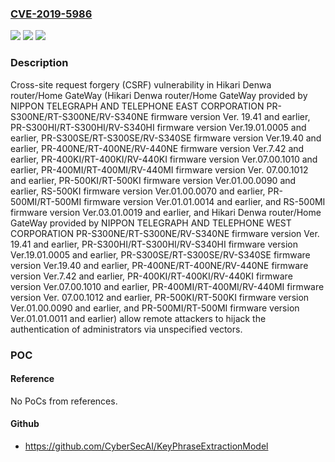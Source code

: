 ### [CVE-2019-5986](https://cve.mitre.org/cgi-bin/cvename.cgi?name=CVE-2019-5986)
![](https://img.shields.io/static/v1?label=Product&message=Hikari%20Denwa%20router%2FHome%20GateWay&color=blue)
![](https://img.shields.io/static/v1?label=Version&message=n%2Fa&color=blue)
![](https://img.shields.io/static/v1?label=Vulnerability&message=Cross-site%20request%20forgery%20(CSRF)%20vulnerability%20in%20Hikari%20Denwa%20router%2FHome%20GateWay%20(Hikari%20Denwa%20router%2FHome%20GateWay%20provided%20by%20NIPPON%20TELEGRAPH%20AND%20TELEPHONE%20EAST%20CORPORATION%20PR-S300NE%2FRT-S300NE%2FRV-S340NE%20firmware%20version%20Ver.%2019.41%20and%20earlier%2C%20PR-S300HI%2FRT-S300HI%2FRV-S340HI%20firmware%20version%20Ver.19.01.0005%20and%20earlier%2C%20PR-S300SE%2FRT-S300SE%2FRV-S340SE%20firmware%20version%20Ver.19.40%20and%20earlier%2C%20PR-400NE%2FRT-400NE%2FRV-440NE%20firmware%20version%20Ver.7.42%20and%20earlier%2C%20PR-400KI%2FRT-400KI%2FRV-440KI%20firmware%20version%20Ver.07.00.1010%20and%20earlier%2C%20PR-400MI%2FRT-400MI%2FRV-440MI%20firmware%20version%20Ver.%2007.00.1012%20and%20earlier%2C%20PR-500KI%2FRT-500KI%20firmware%20version%20Ver.01.00.0090%20and%20earlier%2C%20RS-500KI%20firmware%20version%20Ver.01.00.0070%20and%20earlier%2C%20PR-500MI%2FRT-500MI%20firmware%20version%20Ver.01.01.0014%20and%20earlier%2C%20and%20RS-500MI%20firmware%20version%20Ver.03.01.0019%20and%20earlier%2C%20and%20Hikari%20Denwa%20router%2FHome%20GateWay%20provided%20by%20NIPPON%20TELEGRAPH%20AND%20TELEPHONE%20WEST%20CORPORATION%20PR-S300NE%2FRT-S300NE%2FRV-S340NE%20firmware%20version%20Ver.%2019.41%20and%20earlier%2C%20PR-S300HI%2FRT-S300HI%2FRV-S340HI%20firmware%20version%20Ver.19.01.0005%20and%20earlier%2C%20PR-S300SE%2FRT-S300SE%2FRV-S340SE%20firmware%20version%20Ver.19.40%20and%20earlier%2C%20PR-400NE%2FRT-400NE%2FRV-440NE%20firmware%20version%20Ver.7.42%20and%20earlier%2C%20PR-400KI%2FRT-400KI%2FRV-440KI%20firmware%20version%20Ver.07.00.1010%20and%20earlier%2C%20PR-400MI%2FRT-400MI%2FRV-440MI%20firmware%20version%20Ver.%2007.00.1012%20and%20earlier%2C%20PR-500KI%2FRT-500KI%20firmware%20version%20Ver.01.00.0090%20and%20earlier%2C%20and%20PR-500MI%2FRT-500MI%20firmware%20version%20Ver.01.01.0011%20and%20earlier)%20allow%20remote%20attackers%20to%20hijack%20the%20authentication%20of%20administrators%20via%20unspecified%20vectors.&color=brighgreen)

### Description

Cross-site request forgery (CSRF) vulnerability in Hikari Denwa router/Home GateWay (Hikari Denwa router/Home GateWay provided by NIPPON TELEGRAPH AND TELEPHONE EAST CORPORATION PR-S300NE/RT-S300NE/RV-S340NE firmware version Ver. 19.41 and earlier, PR-S300HI/RT-S300HI/RV-S340HI firmware version Ver.19.01.0005 and earlier, PR-S300SE/RT-S300SE/RV-S340SE firmware version Ver.19.40 and earlier, PR-400NE/RT-400NE/RV-440NE firmware version Ver.7.42 and earlier, PR-400KI/RT-400KI/RV-440KI firmware version Ver.07.00.1010 and earlier, PR-400MI/RT-400MI/RV-440MI firmware version Ver. 07.00.1012 and earlier, PR-500KI/RT-500KI firmware version Ver.01.00.0090 and earlier, RS-500KI firmware version Ver.01.00.0070 and earlier, PR-500MI/RT-500MI firmware version Ver.01.01.0014 and earlier, and RS-500MI firmware version Ver.03.01.0019 and earlier, and Hikari Denwa router/Home GateWay provided by NIPPON TELEGRAPH AND TELEPHONE WEST CORPORATION PR-S300NE/RT-S300NE/RV-S340NE firmware version Ver. 19.41 and earlier, PR-S300HI/RT-S300HI/RV-S340HI firmware version Ver.19.01.0005 and earlier, PR-S300SE/RT-S300SE/RV-S340SE firmware version Ver.19.40 and earlier, PR-400NE/RT-400NE/RV-440NE firmware version Ver.7.42 and earlier, PR-400KI/RT-400KI/RV-440KI firmware version Ver.07.00.1010 and earlier, PR-400MI/RT-400MI/RV-440MI firmware version Ver. 07.00.1012 and earlier, PR-500KI/RT-500KI firmware version Ver.01.00.0090 and earlier, and PR-500MI/RT-500MI firmware version Ver.01.01.0011 and earlier) allow remote attackers to hijack the authentication of administrators via unspecified vectors.

### POC

#### Reference
No PoCs from references.

#### Github
- https://github.com/CyberSecAI/KeyPhraseExtractionModel


